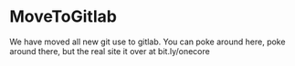 # MoveToGitlab
We have moved all new git use to gitlab. You can poke around here, poke around there, but the real site it over at bit.ly/onecore
